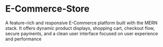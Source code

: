 # E-Commerce-Store
A feature-rich and responsive E-Commerce platform built with the MERN stack. It offers dynamic product displays, shopping cart, checkout flow, secure payments, and a clean user interface focused on user experience and performance
